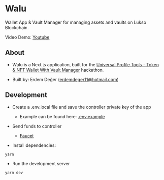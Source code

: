 # Walu

Wallet App & Vault Manager for managing assets and vaults on Lukso Blockchain.

Video Demo: [Youtube]()

## About

- Walu is a Next.js application, built for the [Universal Profile Tools - Token & NFT Wallet With Vault Manager](https://gitcoin.co/issue/29154) hackathon.

- Built by: Erdem Değer (erdemdeger11@hotmail.com)

## Development

- Create a .env.local file and save the controller private key of the app
  - Example can be found here: [.env.example](.env.example)

- Send funds to controller
  - [Faucet](https://faucet.l16.lukso.network/)


- Install dependencies:

```shell
yarn
```
- Run the development server

```shell
yarn dev
```

